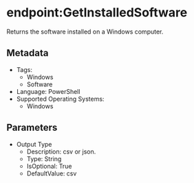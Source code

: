 <!-- region Generated -->
# endpoint:GetInstalledSoftware

Returns the software installed on a Windows computer.

## Metadata

- Tags:
  - Windows
  - Software
- Language: PowerShell
- Supported Operating Systems:
  - Windows

## Parameters

- Output Type
  - Description: csv or json.
  - Type: String
  - IsOptional: True
  - DefaultValue: csv
<!-- endregion -->
